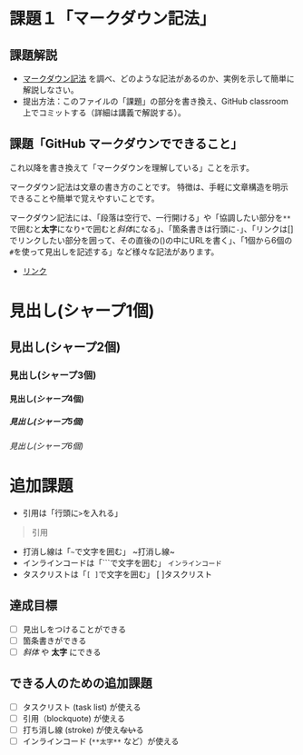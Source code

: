 # 課題１「マークダウン記法」

## 課題解説

- [マークダウン記法](https://guides.github.com/features/mastering-markdown/) を調べ、どのような記法があるのか、実例を示して簡単に解説しなさい。
- 提出方法：このファイルの「課題」の部分を書き換え、GitHub classroom 上でコミットする（詳細は講義で解説する）。

## 課題「GitHub マークダウンでできること」

これ以降を書き換えて「マークダウンを理解している」ことを示す。

マークダウン記法は文章の書き方のことです。
特徴は、手軽に文章構造を明示できることや簡単で覚えやすいことです。

マークダウン記法には、「段落は空行で、一行開ける」や「協調したい部分を`**`で囲むと**太字**になり`*`で囲むと*斜体*になる」、「箇条書きは行頭に`-`」、「リンクは[]でリンクしたい部分を囲って、その直後の()の中にURLを書く」、「1個から6個の`#`を使って見出しを記述する」など様々な記法があります。

- [リンク](https//github.com/)
# 見出し(**シャープ**1個)
## 見出し(**シャープ**2個)
### 見出し(**シャープ**3個)
#### 見出し(*シャープ*4個)
##### 見出し(*シャープ*5個)
###### 見出し(*シャープ*6個)

# 追加課題
- 引用は「行頭に`>`を入れる」
>引用
- 打消し線は「`~`で文字を囲む」
~打消し線~
- インラインコードは「```で文字を囲む」
`インラインコード`
- タスクリストは「`[ ]`で文字を囲む」
[ ]タスクリスト

## 達成目標

- [ ] 見出しをつけることができる
- [ ] 箇条書きができる
- [ ] *斜体* や **太字** にできる

## できる人のための追加課題

- [ ] タスクリスト (task list) が使える
- [ ] 引用（blockquote) が使える
- [ ] 打ち消し線 (stroke) が使え~~ない~~る
- [ ] インラインコード (`**太字**` など）が使える
